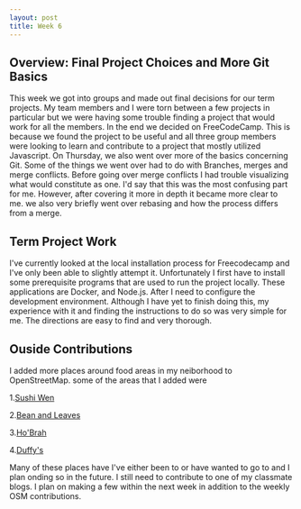 ```yaml
---
layout: post
title: Week 6
---
```


## Overview: Final Project Choices and More Git Basics
This week we got into groups and made out final decisions for our term projects.
My team members and I were torn between a few projects in particular but we were having some trouble
finding a  project that would work for all the members. In the end we decided on FreeCodeCamp. This is because we found 
the project to be useful and all three group members were looking to learn and contribute to a project that mostly utilized Javascript.
On Thursday, we also went over more of the basics concerning Git. Some of the things we went over had to do with Branches, merges and 
merge conflicts. Before going over merge conflicts I had trouble visualizing what would constitute as one. I'd say that this was the 
most confusing part for me. However, after covering it more in depth it became more clear to me. we also very briefly went over rebasing and
how the process differs from a merge.

## Term Project Work
I've currently looked at the local installation process for Freecodecamp and I've only been able to slightly attempt it. 
Unfortunately I first have to install some prerequisite programs that are used to run the project locally.
These applications are Docker, and Node.js. After I need to configure the development environment. 
Although I have yet to finish doing this, my experience with it and finding the instructions to do so was very simple for me.
The directions are easy to find and very thorough.

## Ouside Contributions
I added more places around food areas in my neiborhood to OpenStreetMap. 
some of the areas that I added were 

  1.[Sushi Wen](https://www.openstreetmap.org/changeset/81934308)
  
  2.[Bean and Leaves](https://www.openstreetmap.org/changeset/81935117)
  
  3.[Ho'Brah](https://www.openstreetmap.org/changeset/81935876)
  
  4.[Duffy's](https://www.openstreetmap.org/changeset/81936241)
  
 Many of these places have I've either been to or have wanted to go to and I plan onding so in the future. 
 I still need to contribute to one of my classmate blogs. I plan on making a few within the next week in addition to the 
 weekly OSM contributions. 
  
  
  
